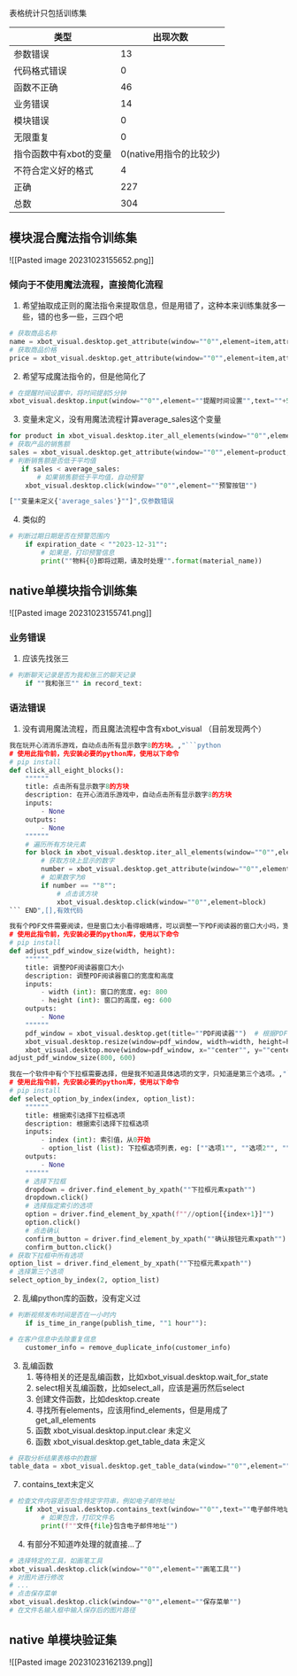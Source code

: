 表格统计只包括训练集

| 类型                   | 出现次数                |
| ---------------------- | ----------------------- |
| 参数错误               | 13                      |
| 代码格式错误           | 0                       |
| 函数不正确             | 46                      |
| 业务错误               | 14                      |
| 模块错误               | 0                       |
| 无限重复               | 0                       |
| 指令函数中有xbot的变量 | 0(native用指令的比较少) |
| 不符合定义好的格式     | 4                       |
| 正确                   | 227                     |
| 总数                   | 304                     |


## 模块混合魔法指令训练集
![[Pasted image 20231023155652.png]]

### 倾向于不使用魔法流程，直接简化流程
1. 希望抽取成正则的魔法指令来提取信息，但是用错了，这种本来训练集就多一些，错的也多一些，三四个吧
```python
# 获取商品名称
name = xbot_visual.desktop.get_attribute(window=""0"",element=item,attribute_name=""text"")
# 获取商品价格
price = xbot_visual.desktop.get_attribute(window=""0"",element=item,attribute_name=""text"")
```
2. 希望写成魔法指令的，但是他简化了
```python
# 在提醒时间设置中，将时间提前5分钟
xbot_visual.desktop.input(window=""0"",element=""提醒时间设置"",text=""+5"")
```
3. 变量未定义，没有用魔法流程计算average_sales这个变量
```python
for product in xbot_visual.desktop.iter_all_elements(window=""0"",element=""产品销售额""):
# 获取产品的销售额
sales = xbot_visual.desktop.get_attribute(window=""0"",element=product,attribute_name=""text"")
# 判断销售额是否低于平均值
   if sales < average_sales:
       # 如果销售额低于平均值，自动预警
	xbot_visual.desktop.click(window=""0"",element=""预警按钮"")

[""变量未定义{'average_sales'}""]",仅参数错误
```
4. 类似的
```python
# 判断过期日期是否在预警范围内
    if expiration_date < ""2023-12-31"":
        # 如果是，打印预警信息
        print(""物料{0}即将过期，请及时处理"".format(material_name))
```

## native单模块指令训练集
![[Pasted image 20231023155741.png]]
### 业务错误
1. 应该先找张三
```python
# 判断聊天记录是否为我和张三的聊天记录
    if ""我和张三"" in record_text:
```

### 语法错误
1. 没有调用魔法流程，而且魔法流程中含有xbot_visual （目前发现两个）
```python
我在玩开心消消乐游戏，自动点击所有显示数字8的方块。,"```python
# 使用此指令前，先安装必要的python库，使用以下命令
# pip install
def click_all_eight_blocks():
    """"""
    title: 点击所有显示数字8的方块
    description: 在开心消消乐游戏中，自动点击所有显示数字8的方块
    inputs:
        - None
    outputs:
        - None
    """"""
    # 遍历所有方块元素
    for block in xbot_visual.desktop.iter_all_elements(window=""0"",element=""方块""):
        # 获取方块上显示的数字
        number = xbot_visual.desktop.get_attribute(window=""0"",element=block,attribute_name=""text"")
        # 如果数字为8
        if number == ""8"":
            # 点击该方块
            xbot_visual.desktop.click(window=""0"",element=block)
``` END",[],有效代码
```
```python
我有个PDF文件需要阅读，但是窗口太小看得眼睛疼，可以调整一下PDF阅读器的窗口大小吗，宽度调整为800，高度调整为600。,"```python
# 使用此指令前，先安装必要的python库，使用以下命令
# pip install
def adjust_pdf_window_size(width, height):
    """"""
    title: 调整PDF阅读器窗口大小
    description: 调整PDF阅读器窗口的宽度和高度
    inputs:
        - width (int): 窗口的宽度，eg: 800
        - height (int): 窗口的高度，eg: 600
    outputs:
        - None
    """"""
    pdf_window = xbot_visual.desktop.get(title=""PDF阅读器"")  # 根据PDF阅读器的窗口标题修改
    xbot_visual.desktop.resize(window=pdf_window, width=width, height=height)
    xbot_visual.desktop.move(window=pdf_window, x=""center"", y=""center"")
adjust_pdf_window_size(800, 600)
```
```python
我在一个软件中有个下拉框需要选择，但是我不知道具体选项的文字，只知道是第三个选项。,"```python
# 使用此指令前，先安装必要的python库，使用以下命令
# pip install
def select_option_by_index(index, option_list):
    """"""
    title: 根据索引选择下拉框选项
    description: 根据索引选择下拉框选项
    inputs:
        - index (int): 索引值，从0开始
        - option_list (list): 下拉框选项列表，eg: [""选项1"", ""选项2"", ""选项3""]
    outputs:
        - None
    """"""
    # 选择下拉框
    dropdown = driver.find_element_by_xpath(""下拉框元素xpath"")
    dropdown.click()
    # 选择指定索引的选项
    option = driver.find_element_by_xpath(f""//option[{index+1}]"")
    option.click()
    # 点击确认
    confirm_button = driver.find_element_by_xpath(""确认按钮元素xpath"")
    confirm_button.click()
# 获取下拉框中所有选项
option_list = driver.find_element_by_xpath(""下拉框元素xpath"")
# 选择第三个选项
select_option_by_index(2, option_list)
```
2. 乱编python库的函数，没有定义过
```python
# 判断视频发布时间是否在一小时内
    if is_time_in_range(publish_time, ""1 hour""):
```
```python
# 在客户信息中去除重复信息
    customer_info = remove_duplicate_info(customer_info)
```
3. 乱编函数
	1. 等待相关的还是乱编函数，比如xbot_visual.desktop.wait_for_state
	2. select相关乱编函数，比如select_all，应该是遍历然后select
	3. 创建文件函数，比如desktop.create
	4. 寻找所有elements，应该用find_elements，但是用成了get_all_elements
	5. 函数 xbot_visual.desktop.input.clear 未定义
	6. 函数 xbot_visual.desktop.get_table_data 未定义
```python
# 获取分析结果表格中的数据
table_data = xbot_visual.desktop.get_table_data(window=""0"",element=""分析结果表格"")
```
7. contains_text未定义
```python
# 检查文件内容是否包含特定字符串，例如电子邮件地址
    if xbot_visual.desktop.contains_text(window=""0"",text=""电子邮件地址""):
        # 如果包含，打印文件名
        print(f""文件{file}包含电子邮件地址"")
```
    
4. 有部分不知道咋处理的就直接...了
```python
# 选择特定的工具，如画笔工具
xbot_visual.desktop.click(window=""0"",element=""画笔工具"")
# 对图片进行修改
# ...
# 点击保存菜单
xbot_visual.desktop.click(window=""0"",element=""保存菜单"")
# 在文件名输入框中输入保存后的图片路径
```

## native 单模块验证集
![[Pasted image 20231023162139.png]]